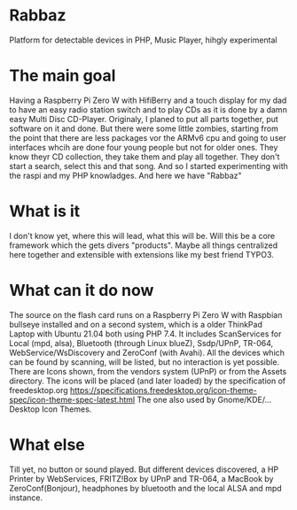 # Rabbaz
Platform for detectable devices in PHP, Music Player, hihgly experimental

The main goal
=============

Having a Raspberry Pi Zero W with HifiBerry and a touch display for my dad to have an easy radio station switch and to
play CDs as it is done by a damn easy Multi Disc CD-Player. Originaly, I planed to put all parts together, put software
on it and done. But there were some little zombies, starting from the point that there are less packages vor the ARMv6
cpu and going to user interfaces whcih are done four young people but not for older ones. They know theyr CD collection,
they take them and play all together. They don't start a search, select this and that song. And so I started experimenting
with the raspi and my PHP knowladges. And here we have "Rabbaz"

What is it
==========

I don't know yet, where this will lead, what this will be. Will this be a core framework which the gets divers "products".
Maybe all things centralized here together and extensible with extensions like my best friend TYPO3.

What can it do now
==================

The source on the flash card runs on a Raspberry Pi Zero W with Raspbian bullseye installed and on a second system, which
is a older ThinkPad Laptop with Ubuntu 21.04 both using PHP 7.4.
It includes ScanServices for Local (mpd, alsa), Bluetooth (through Linux blueZ), Ssdp/UPnP, TR-064, WebService/WsDiscovery
and ZeroConf (with Avahi).
All the devices which can be found by scanning, will be listed, but no interaction is yet possible. There are Icons shown,
from the vendors system (UPnP) or from the Assets directory. The icons will be placed (and later loaded) by the
specification of freedesktop.org https://specifications.freedesktop.org/icon-theme-spec/icon-theme-spec-latest.html
The one also used by Gnome/KDE/... Desktop Icon Themes.

What else
=========

Till yet, no button or sound played. But different devices discovered, a HP Printer by WebServices, FRITZ!Box by UPnP
and TR-064, a MacBook by ZeroConf(Bonjour), headphones by bluetooth and the local ALSA and mpd instance.
